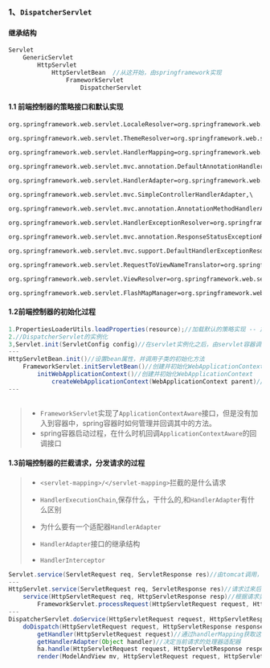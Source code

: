 ### 1、`DispatcherServlet`

#### 继承结构

```java
Servlet
    GenericServlet
    	HttpServlet
    		HttpServletBean  //从这开始，由springframework实现
    			FrameworkServlet
    				DispatcherServlet
```



#### 1.1 前端控制器的策略接口和默认实现

```properties
org.springframework.web.servlet.LocaleResolver=org.springframework.web.servlet.i18n.AcceptHeaderLocaleResolver

org.springframework.web.servlet.ThemeResolver=org.springframework.web.servlet.theme.FixedThemeResolver

org.springframework.web.servlet.HandlerMapping=org.springframework.web.servlet.handler.BeanNameUrlHandlerMapping,\
	org.springframework.web.servlet.mvc.annotation.DefaultAnnotationHandlerMapping

org.springframework.web.servlet.HandlerAdapter=org.springframework.web.servlet.mvc.HttpRequestHandlerAdapter,\
	org.springframework.web.servlet.mvc.SimpleControllerHandlerAdapter,\
	org.springframework.web.servlet.mvc.annotation.AnnotationMethodHandlerAdapter

org.springframework.web.servlet.HandlerExceptionResolver=org.springframework.web.servlet.mvc.annotation.AnnotationMethodHandlerExceptionResolver,\
	org.springframework.web.servlet.mvc.annotation.ResponseStatusExceptionResolver,\
	org.springframework.web.servlet.mvc.support.DefaultHandlerExceptionResolver

org.springframework.web.servlet.RequestToViewNameTranslator=org.springframework.web.servlet.view.DefaultRequestToViewNameTranslator

org.springframework.web.servlet.ViewResolver=org.springframework.web.servlet.view.InternalResourceViewResolver

org.springframework.web.servlet.FlashMapManager=org.springframework.web.servlet.support.SessionFlashMapManager
```

#### 1.2前端控制器的初始化过程

```JAVA
1.PropertiesLoaderUtils.loadProperties(resource);//加载默认的策略实现 -- 加载DispatcherServlet后
2.//DispatcherServlet的实例化
3,Servlet.init(ServletConfig config)//在servlet实例化之后，由servlet容器调用，用于servlet的初始化
---
HttpServletBean.init()//设置bean属性，并调用子类的初始化方法
    FrameworkServlet.initServletBean()//创建并初始化WebApplicationContext
    	initWebApplicationContext()//创建并初始化WebApplicationContext
    		createWebApplicationContext(WebApplicationContext parent)//通过反射，调用无参构造器实例化webApplicationContext,默认xmlWebApplicationContext,要么是定制的context class
---
    
```



> - `FrameworkServlet`实现了`ApplicationContextAware`接口，但是没有加入到容器中，spring容器时如何管理并回调其中的方法。
> - spring容器启动过程，在什么时机回调`ApplicationContextAware`的回调接口

#### 1.3前端控制器的拦截请求，分发请求的过程

> - `<servlet-mapping>/</servlet-mapping>`拦截的是什么请求
>
> - `HandlerExecutionChain`,保存什么，干什么的,和`HandlerAdapter`有什么区别
> - 为什么要有一个适配器`HandlerAdapter`
> - `HandlerAdapter`接口的继承结构
> - `HandlerInterceptor`

```java
Servlet.service(ServletRequest req, ServletResponse res)//由tomcat调用，用于处理请求并作出响应
---
HttpServlet.service(ServletRequest req, ServletResponse res)//请求过来后，从这里开始，将servletRequest强  转为httpServletRequest
    service(HttpServletRequest req, HttpServletResponse resp)//根据请求类型，转调do***()
    	FrameworkServlet.processRequest(HttpServletRequest request, HttpServletResponse response)//处理请求，发布事件
---			
DispatcherServlet.doService(HttpServletRequest request, HttpServletResponse response)//设置请求的属性，以及分发请求
    doDispatch(HttpServletRequest request, HttpServletResponse response)//分发请求的真正实现
    	getHandler(HttpServletRequest request)//通过handlerMapping获取这个请求的handler
    	getHandlerAdapter(Object handler)//决定当前请求的处理器适配器
    	ha.handle(HttpServletRequest request, HttpServletResponse response, Object handler)//处理请求
	    render(ModelAndView mv, HttpServletRequest request, HttpServletResponse response)//渲染视图
```

